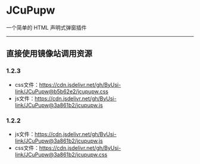 # JCuPupw
一个简单的 HTML 声明式弹窗插件

---

## 直接使用镜像站调用资源

### 1.2.3
- css文件：<https://cdn.jsdelivr.net/gh/ByUsi-link/JCuPupw@b5b62e2/jcupupw.css>
- js文件：<https://cdn.jsdelivr.net/gh/ByUsi-link/JCuPupw@3a861b2/jcupupw.js>

### 1.2.2
- js文件：<https://cdn.jsdelivr.net/gh/ByUsi-link/JCuPupw@3a861b2/jcupupw.js>
- css文件：<https://cdn.jsdelivr.net/gh/ByUsi-link/JCuPupw@3a861b2/jcupupw.css>
